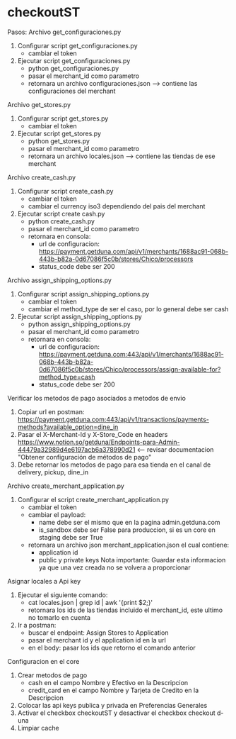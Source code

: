 # checkoutST
Pasos:
Archivo get_configuraciones.py
1. Configurar script get_configuraciones.py
    - cambiar el token
2. Ejecutar script get_configuraciones.py
    - python get_configuraciones.py
    - pasar el merchant_id como parametro
    - retornara un archivo configuraciones.json --> contiene las configuraciones del merchant

Archivo get_stores.py
1. Configurar script get_stores.py
    - cambiar el token
2. Ejecutar script get_stores.py
    - python get_stores.py
    - pasar el merchant_id como parametro
    - retornara un archivo locales.json --> contiene las tiendas de ese merchant

Archivo create_cash.py
1. Configurar script create_cash.py
    - cambiar el token
    - cambiar el currency iso3 dependiendo del pais del merchant
2. Ejecutar script create cash.py
    - python create_cash.py
    - pasar el merchant_id como parametro
    - retornara en consola:
        - url de configuracion: https://payment.getduna.com/api/v1/merchants/1688ac91-068b-443b-b82a-0d67086f5c0b/stores/Chico/processors
        - status_code debe ser 200

Archivo assign_shipping_options.py
1. Configurar script assign_shipping_options.py
    - cambiar el token
    - cambiar el method_type de ser el caso, por lo general debe ser cash
2. Ejecutar script assign_shipping_options.py
    - python assign_shipping_options.py
    - pasar el merchant_id como parametro
    - retornara en consola:
        - url de configuracion: https://payment.getduna.com:443/api/v1/merchants/1688ac91-068b-443b-b82a-0d67086f5c0b/stores/Chico/processors/assign-available-for?method_type=cash
        - status_code debe ser 200

Verificar los metodos de pago asociados a metodos de envio 
1. Copiar url en postman: https://payment.getduna.com:443/api/v1/transactions/payments-methods?available_option=dine_in
2. Pasar el X-Merchant-Id y X-Store_Code en headers https://www.notion.so/getduna/Endpoints-para-Admin-44479a32989d4e6197acb6a378990d21  <-- revisar documentacion "Obtener configuración de métodos de pago"
3. Debe retornar los metodos de pago para esa tienda en el canal de delivery, pickup, dine_in

Archivo create_merchant_application.py
1. Configurar el script create_merchant_application.py
    - cambiar el token
    - cambiar el payload:
        - name debe ser el mismo que en la pagina admin.getduna.com
        - is_sandbox debe ser False para produccion, si es un core en staging debe ser True
    - retornara un archivo json merchant_application.json el cual contiene:
        - application id
        - public y private keys
Nota importante:
Guardar esta informacion ya que una vez creada no se volvera a proporcionar

Asignar locales a Api key
1. Ejecutar el siguiente comando:
    - cat locales.json | grep id | awk '{print $2;}'
    - retornara los ids de las tiendas incluido el merchant_id, este ultimo no tomarlo en cuenta
2. Ir a postman:
    - buscar el endpoint: Assign Stores to Application
    - pasar el merchant id y el application id en la url
    - en el body: pasar los ids que retorno el comando anterior

Configuracion en el core
1. Crear metodos de pago
    - cash en el campo Nombre y Efectivo en la Descripcion
    - credit_card en el campo Nombre y Tarjeta de Credito en la Descripcion
2. Colocar las api keys publica y privada en Preferencias Generales
3. Activar el checkbox checkoutST y desactivar el checkbox checkout d-una
4. Limpiar cache


